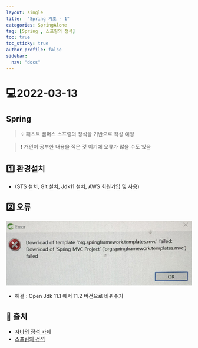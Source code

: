 ```yaml
---
layout: single
title:  "Spring 기초 - 1"
categories: SpringAlone
tag: [Spring , 스프링의 정석]
toc: true
toc_sticky: true
author_profile: false
sidebar:
  nav: "docs"
---
```


# 💻2022-03-13

## Spring

<!--Quote-->
> 💡 패스트 캠퍼스 스프링의 정석을 기반으로 작성 예정

> ❗ 개인이 공부한 내용을 적은 것 이기에 오류가 많을 수도 있음


## 1️⃣ 환경설치
- (STS 설치, Git 설치, Jdk11 설치, AWS 회원가입 및 사용)


## 2️⃣ 오류
![1.png](/assets/images/posts/2022-03-13/1.png)

- 해결 : Open Jdk 11.1 에서 11.2 버전으로 바꿔주기

## 📑 출처

 - [자바의 정석 카페](https://cafe.naver.com/javachobostudy)
 - [스프링의 정석](https://fastcampus.co.kr/dev_academy_nks)